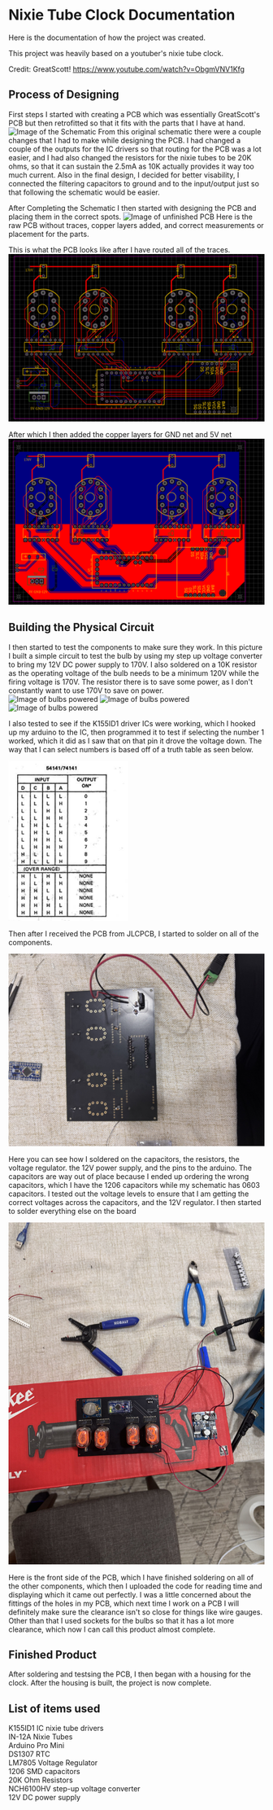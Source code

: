 # Nixie Tube Clock Documentation
Here is the documentation of how the project was created.

This project was heavily based on a youtuber's nixie tube clock.

Credit: GreatScott!
https://www.youtube.com/watch?v=ObgmVNV1Kfg 

## Process of Designing
First steps I started with creating a PCB which was essentially GreatScott's PCB but then retrofitted so that it fits with the parts that I have at hand.
![Image of the Schematic](Schematics&Pictures/Schematic_Nixie-Tube_2024-09-21.png)
From this original schematic there were a couple changes that I had to make while designing the PCB. I had changed a couple of the outputs for the IC drivers so that routing for the PCB was a lot easier, and I had also changed the resistors for the nixie tubes to be 20K ohms, so that it can sustain the 2.5mA as 10K actually provides it way too much current. Also in the final design, I decided for better visability, I connected the filtering capacitors to ground and to the input/output just so that following the schematic would be easier.

After Completing the Schematic I then started with designing the PCB and placing them in the correct spots.
![Image of unfinished PCB](Schematics&Pictures/PCBDesign.png)
Here is the raw PCB without traces, copper layers added, and correct measurements or placement for the parts. 

This is what the PCB looks like after I have routed all of the traces.
![Image of routed PCB](Schematics&Pictures/RoutedPcb.png)

After which I then added the copper layers for GND net and 5V net
![Image of routed PCB with copper layers](Schematics&Pictures/Copperlayered.png)
## Building the Physical Circuit

I then started to test the components to make sure they work. In this picture I built a simple circuit to test the bulb by using my step up voltage converter to bring my 12V DC power supply to 170V. I also soldered on a 10K resistor as the operating voltage of the bulb needs to be a minimum 120V while the firing voltage is 170V. The resistor there is to save some power, as I don't constantly want to use 170V to save on power.  
![Image of bulbs powered](Schematics&Pictures/5.png) 
![Image of bulbs powered](Schematics&Pictures/6.png)
![Image of bulbs powered](Schematics&Pictures/7.png)

I also tested to see if the K155ID1 driver ICs were working, which I hooked up my arduino to the IC, then programmed it to test if selecting the number 1 worked, which it did as I saw that on that pin it drove the voltage down. The way that I can select numbers is based off of a truth table as seen below.

![Image of IC truth table](Schematics&Pictures/truth.png)

Then after I received the PCB from JLCPCB, I started to solder on all of the components.

![Image of soldering the PCB](Schematics&Pictures/Building.jpg)

Here you can see how I soldered on the capacitors, the resistors, the voltage regulator. the 12V power supply, and the pins to the arduino. The capacitors are way out of place because I ended up ordering the wrong capacitors, which I have the 1206 capacitors while my schematic has 0603 capacitors. I tested out the voltage levels to ensure that I am getting the correct voltages across the capacitors, and the 12V regulator. I then started to solder everything else on the board

![Image of finished product](Schematics&Pictures/CircuitBuilt.jpg)

Here is the front side of the PCB, which I have finished soldering on all of the other components, which then I uploaded the code for reading time and displaying which it came out perfectly. I was a little concerned about the fittings of the holes in my PCB, which next time I work on a PCB I will definitely make sure the clearance isn't so close for things like wire gauges. Other than that I used sockets for the bulbs so that it has a lot more clearance, which now I can call this product almost complete.

## Finished Product

After soldering and testsing the PCB, I then began with a housing for the clock. After the housing is built, the project is now complete.


## List of items used
K155ID1 IC nixie tube drivers <br />
IN-12A Nixie Tubes <br />
Arduino Pro Mini <br />
DS1307 RTC <br />
LM7805 Voltage Regulator <br />
1206 SMD capacitors <br />
20K Ohm Resistors <br />
NCH6100HV step-up voltage converter <br />
12V DC power supply




